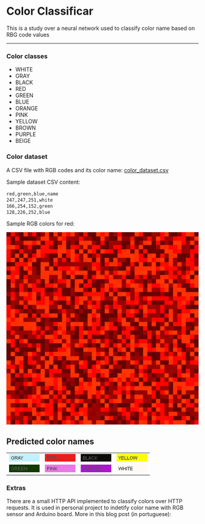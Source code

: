 # Color Classificar
This is a study over a neural network used to classify color name based on RBG code values
___

### Color classes

* WHITE
* GRAY
* BLACK
* RED
* GREEN
* BLUE
* ORANGE
* PINK
* YELLOW
* BROWN
* PURPLE
* BEIGE

### Color dataset

A CSV file with RGB codes and its color name: [color_dataset.csv](./../../../../../../resources/dev/welyab/ai/classification/colornames/color_dataset.csv)

Sample dataset CSV content:

```text
red,green,blue,name
247,247,251,white
166,254,152,green
128,226,252,blue
```

Sample RGB colors for red:

<p align="center">
  <img src="./../../../../../../resources/dev/welyab/ai/classification/colornames/sample_images/red.png">
</p>

## Predicted color names

<table>
<tr>
<td><img src="./../../../../../../resources/dev/welyab/ai/classification/colornames/predicted/BLUE_24.png"></td>
<td><img src="./../../../../../../resources/dev/welyab/ai/classification/colornames/predicted/RED_13.png"></td>
<td><img src="./../../../../../../resources/dev/welyab/ai/classification/colornames/predicted/BLACK_11.png"></td>
<td><img src="./../../../../../../resources/dev/welyab/ai/classification/colornames/predicted/YELLOW_29.png"></td>
</tr>
<tr>
<td><img src="./../../../../../../resources/dev/welyab/ai/classification/colornames/predicted/GREEN_19.png"></td>
<td><img src="./../../../../../../resources/dev/welyab/ai/classification/colornames/predicted/PINK_34.png"></td>
<td><img src="./../../../../../../resources/dev/welyab/ai/classification/colornames/predicted/PURPLE_41.png"></td>
<td><img src="./../../../../../../resources/dev/welyab/ai/classification/colornames/predicted/WHITE_3.png"></td>
</tr>
</table>

### Extras

There are a small HTTP API implemented to classify colors over HTTP requests. It is used in personal project to indetify color name with RGB sensor and Arduino board. More in this blog post (in portuguese): 